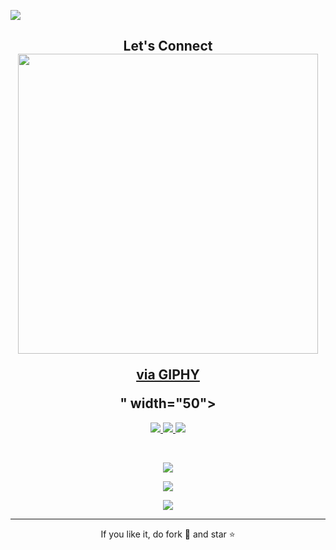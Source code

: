 

<p align="center">
 
</p align="center">
<img src="https://github.com/rahul-n18/rahul-n18/blob/main/githubBg.jpg" />

<h2 align="center">Let's Connect<img src="https://giphy.com/embed/KpOqvmCFdNMhF0pQb7" width="480" height="480" frameBorder="0" class="giphy-embed" allowFullScreen></iframe><p><a href="https://giphy.com/gifs/hello-phone-call-ring-KpOqvmCFdNMhF0pQb7">via GIPHY</a></p>" width="50"></h2>

<p align="center">

<a href="mailto: rahuldeepak2002@gmail.com">
 <img src="https://img.shields.io/badge/-ritikpr307-c14438?style=flat-square&logo=Gmail&logoColor=white&link=mailto:ritikpr307@gmail.com"/>
</a>
<a href="https://www.linkedin.com/in/ritik-rawal-698a18142/">
 <img src="https://img.shields.io/badge/-ritikrawal-blue?style=flat-square&logo=Linkedin&logoColor=white&link=https://www.linkedin.com/in/ritik-rawal-698a18142/"/>
</a>
 <a href="https://twitter.com/ritikhere307">
 <img src="https://img.shields.io/badge/-ritikhere307-blue?style=flat-square&logo=twitter&logoColor=white&link=https://twitter.com/ritikhere307"/>
</a>
</p>



 
<br>

<p align = "center">
  <img  src = "https://github-readme-stats.vercel.app/api?username=rahul-n18&show_icons=true&theme=radical&line_height=27">
 
</p>

<p align = "center">
 <img  src="https://github-readme-streak-stats.herokuapp.com/?user=rahul-n18&show_icons=true&locale=en&layout=compact&theme=radical&line_height=0" />
</p> 

<p align = "center">
 <img src="https://activity-graph.herokuapp.com/graph?username=rahul-n18&theme=redical">
</p> 
<hr>
<p align="center">If you like it, do fork 🍴 and star ⭐</p>

